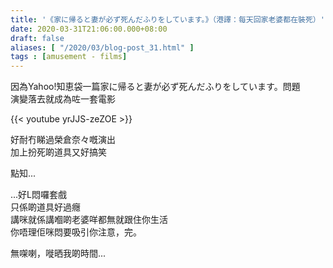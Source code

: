 ```yaml
---
title: '《家に帰ると妻が必ず死んだふりをしています。》（港譯：每天回家老婆都在裝死）'
date: 2020-03-31T21:06:00.000+08:00
draft: false
aliases: [ "/2020/03/blog-post_31.html" ]
tags : [amusement - films]
---
```


因為Yahoo!知恵袋一篇家に帰ると妻が必ず死んだふりをしています。問題  
演變落去就成為咗一套電影  

{{< youtube yrJJS-zeZOE >}}

好耐冇睇過榮倉奈々嘅演出  
加上扮死啲道具又好搞笑  
  
點知...  
  
...好L悶囉套戲  
只係啲道具好過癮  
講咪就係講嗰啲老婆咩都無就跟住你生活  
你唔理佢咪悶要吸引你注意，完。  
  
無㗎喇，嘥晒我啲時間...